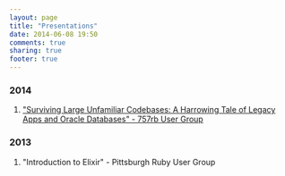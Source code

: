 ```yaml
---
layout: page
title: "Presentations"
date: 2014-06-08 19:50
comments: true
sharing: true
footer: true
---
```


### 2014
  1. ["Surviving Large Unfamiliar Codebases: A Harrowing Tale of Legacy Apps and Oracle Databases" - 757rb User Group](/presentations/surviving_large_unfamiliar_codebases/)

### 2013
  1. "Introduction to Elixir" - Pittsburgh Ruby User Group
